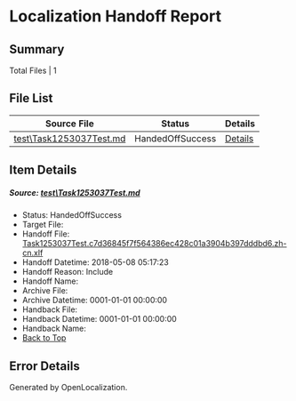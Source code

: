 # <a name='report-top'></a> Localization Handoff Report

## Summary
 Total Files | 1

## File List
 Source File | Status | Details 
 ----------- | ------ | ------- 
 [test\Task1253037Test.md](https://github.com/OpenLocalizationTestOrg/LocaleLowerCaseTest/blob/89e867cc2d3eeaa7f9e84ef73ce18d34475ea448/test/Task1253037Test.md) | HandedOffSuccess | [Details](#8cd51748b1a5d5ce3c6862dcd82b23ff8ffa6c204)

## Item Details
##### <a name='8cd51748b1a5d5ce3c6862dcd82b23ff8ffa6c204'></a> Source: [test\Task1253037Test.md](https://github.com/OpenLocalizationTestOrg/LocaleLowerCaseTest/blob/89e867cc2d3eeaa7f9e84ef73ce18d34475ea448/test/Task1253037Test.md)
* Status: HandedOffSuccess
* Target File: 
* Handoff File: [Task1253037Test.c7d36845f7f564386ec428c01a3904b397dddbd6.zh-cn.xlf](https://github.com/OpenLocalizationTestOrg/LocaleLowerCaseTest.handoff/blob/31e2d42abb3a7b4027e1cc6b20387ce8530f0f53/ol-handoff/OpenLocalizationTestOrg/LocaleLowerCaseTest.zh-cn/master/Task1253037Test.c7d36845f7f564386ec428c01a3904b397dddbd6.zh-cn.xlf)
* Handoff Datetime: 2018-05-08 05:17:23
* Handoff Reason: Include
* Handoff Name: 
* Archive File: 
* Archive Datetime: 0001-01-01 00:00:00
* Handback File: 
* Handback Datetime: 0001-01-01 00:00:00
* Handback Name: 
* [Back to Top](#report-top)


## Error Details

Generated by OpenLocalization.

